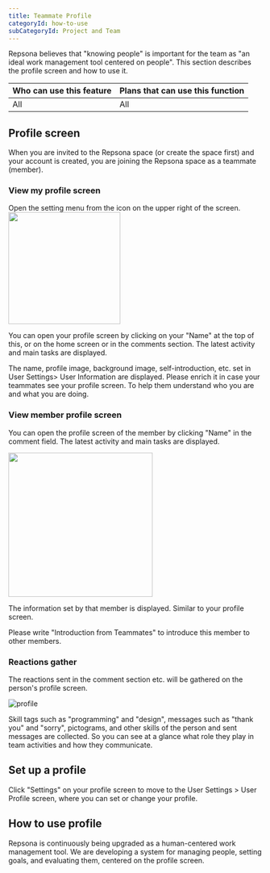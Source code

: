 ```yaml
---
title: Teammate Profile
categoryId: how-to-use
subCategoryId: Project and Team
---
```


Repsona believes that "knowing people" is important for the team as "an ideal work management tool centered on people". This section describes the profile screen and how to use it.

|Who can use this feature|Plans that can use this function|
|---|---|
|All|All|

## Profile screen

When you are invited to the Repsona space (or create the space first) and your account is created, you are joining the Repsona space as a teammate (member).

### View my profile screen

Open the setting menu from the icon on the upper right of the screen.<br><img src="/images/help/menu-button.png" width="222">

You can open your profile screen by clicking on your "Name" at the top of this, or on the home screen or in the comments section. The latest activity and main tasks are displayed.

The name, profile image, background image, self-introduction, etc. set in User Settings> User Information are displayed. Please enrich it in case your teammates see your profile screen. To help them understand who you are and what you are doing.

### View member profile screen

You can open the profile screen of the member by clicking "Name" in the comment field. The latest activity and main tasks are displayed.

<img src="/images/help/comment.png" width="286">

The information set by that member is displayed. Similar to your profile screen.

Please write "Introduction from Teammates" to introduce this member to other members.

### Reactions gather

The reactions sent in the comment section etc. will be gathered on the person's profile screen.

![profile](/images/help/profile.png)

Skill tags such as "programming" and "design", messages such as "thank you" and "sorry", pictograms, and other skills of the person and sent messages are collected. So you can see at a glance what role they play in team activities and how they communicate.

## Set up a profile

Click "Settings" on your profile screen to move to the User Settings > User Profile screen, where you can set or change your profile.

## How to use profile

Repsona is continuously being upgraded as a human-centered work management tool. We are developing a system for managing people, setting goals, and evaluating them, centered on the profile screen.
